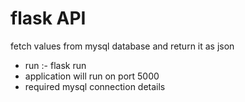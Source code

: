 # flask API

fetch values from mysql database and return it as json

- run :- flask run
- application will run on port 5000
- required mysql connection details
